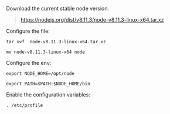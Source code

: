 
Download the current stable node version.
>https://nodejs.org/dist/v8.11.3/node-v8.11.3-linux-x64.tar.xz

Configure the file:

```
tar xvf  node-v8.11.3-linux-x64.tar.xz

mv node-v8.11.3-linux-x64 node
```

Configure the env:

```
export NODE_HOME=/opt/node

export PATH=$PATH:$NODE_HOME/bin
```

Enable the configuration variables:
```
. /etc/profile
```

